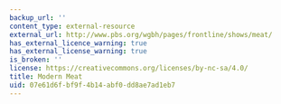 ```yaml
---
backup_url: ''
content_type: external-resource
external_url: http://www.pbs.org/wgbh/pages/frontline/shows/meat/
has_external_licence_warning: true
has_external_license_warning: true
is_broken: ''
license: https://creativecommons.org/licenses/by-nc-sa/4.0/
title: Modern Meat
uid: 07e61d6f-bf9f-4b14-abf0-dd8ae7ad1eb7
---
```

